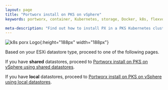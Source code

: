 ```yaml
---
layout: page
title: "Portworx install on PKS on vSphere"
keywords: portworx, container, Kubernetes, storage, Docker, k8s, flexvol, pv, persistent disk

meta-description: "Find out how to install PX in a PKS Kubernetes cluster and have PX provide highly available volumes to any application deployed via Kubernetes."
---
```


![k8s porx Logo](/images/k8s-porx.png){:height="188px" width="188px"}

Based on your ESXi datastore type, proceed to one of the following pages.

If you have **shared** datastores, proceed to [Portworx install on PKS on vSphere using shared datastores](install-pks-vsphere-shared.html).

If you have **local** datastores, proceed to [Portworx install on PKS on vSphere using local datastores](install-pks-vsphere-local.html).